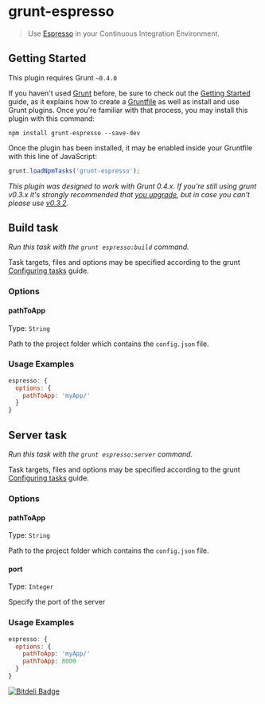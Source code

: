 # grunt-espresso

> Use [Espresso](https://github.com/mwaylabs/Espresso) in your Continuous Integration Environment.



## Getting Started
This plugin requires Grunt `~0.4.0`

If you haven't used [Grunt](http://gruntjs.com/) before, be sure to check out the [Getting Started](http://gruntjs.com/getting-started) guide, as it explains how to create a [Gruntfile](http://gruntjs.com/sample-gruntfile) as well as install and use Grunt plugins. Once you're familiar with that process, you may install this plugin with this command:

```shell
npm install grunt-espresso --save-dev
```

Once the plugin has been installed, it may be enabled inside your Gruntfile with this line of JavaScript:

```js
grunt.loadNpmTasks('grunt-espresso');
```

*This plugin was designed to work with Grunt 0.4.x. If you're still using grunt v0.3.x it's strongly recommended that [you upgrade](http://gruntjs.com/upgrading-from-0.3-to-0.4), but in case you can't please use [v0.3.2](https://github.com/gruntjs/grunt-contrib-copy/tree/grunt-0.3-stable).*



## Build task
_Run this task with the `grunt espresso:build` command._

Task targets, files and options may be specified according to the grunt [Configuring tasks](http://gruntjs.com/configuring-tasks) guide.
### Options

#### pathToApp
Type: `String`

Path to the project folder which contains the `config.json` file.

### Usage Examples

```js
espresso: {
  options: {
    pathToApp: 'myApp/'
  }
}
```



## Server task
_Run this task with the `grunt espresso:server` command._

Task targets, files and options may be specified according to the grunt [Configuring tasks](http://gruntjs.com/configuring-tasks) guide.
### Options

#### pathToApp
Type: `String`

Path to the project folder which contains the `config.json` file.

#### port
Type: `Integer`

Specify the port of the server

### Usage Examples

```js
espresso: {
  options: {
    pathToApp: 'myApp/'
    pathToApp: 8000
  }
}
```


[![Bitdeli Badge](https://d2weczhvl823v0.cloudfront.net/mwaylabs/grunt-espresso/trend.png)](https://bitdeli.com/free "Bitdeli Badge")

